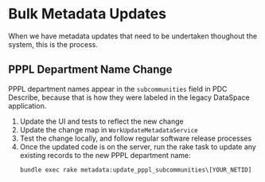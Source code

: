 # Bulk Metadata Updates
When we have metadata updates that need to be undertaken thoughout the system, this is the process.

## PPPL Department Name Change
PPPL department names appear in the `subcommunities` field in PDC Describe, because that is how they were labeled in the legacy DataSpace application.
1. Update the UI and tests to reflect the new change
2. Update the change map in `WorkUpdateMetadataService`
3. Test the change locally, and follow regular software release processes
4. Once the updated code is on the server, run the rake task to update any existing records to the new PPPL department name:
   ```
   bundle exec rake metadata:update_pppl_subcommunities\[YOUR_NETID] 
   ```